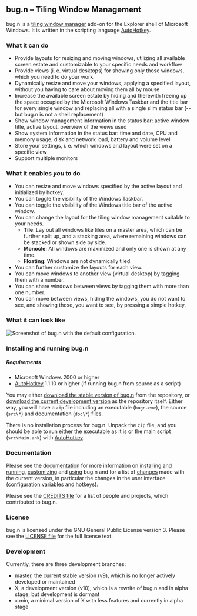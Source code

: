 ## bug.n &ndash; Tiling Window Management

bug.n is a
[tiling window manager](https://en.wikipedia.org/wiki/Tiling_window_manager)
add-on for the Explorer shell of Microsoft Windows. It is written in the 
scripting language [AutoHotkey](https://www.autohotkey.com/download/).

### What it can do

* Provide layouts for resizing and moving windows, utilizing all available
  screen estate and customizable to your specific needs and workflow
* Provide views (i. e. virtual desktops) for showing only those windows, which
  you need to do your work.
* Dynamically resize and move your windows, applying a specified layout,
  without you having to care about moving them all by mouse
* Increase the available screen estate by hiding and therewith freeing up the
  space occupied by the Microsoft Windows Taskbar and the title bar for every
  single window and replacing all with a single slim status bar (-- but bug.n
  is not a shell replacement)
* Show window management information in the status bar: active window title,
  active layout, overview of the views used
* Show system information in the status bar: time and date, CPU and memory
  usage, disk and network load, battery and volume level
* Store your settings, i. e. which windows and layout were set on a specific
  view
* Support multiple monitors

### What it enables _you_ to do

* You can resize and move windows specified by the active layout and
  initialized by hotkey.
* You can toggle the visibility of the Windows Taskbar.
* You can toggle the visibility of the Windows title bar of the active window.
* You can change the layout for the tiling window management suitable to your
  needs.
  + **Tile**: Lay out all windows like tiles on a master area, which can be
   further split up, and a stacking area, where remaining windows can be stacked
   or shown side by side.
  + **Monocle**: All windows are maximized and only one is shown at any time.
  + **Floating**: Windows are not dynamically tiled.
* You can further customize the layouts for each view.
* You can move windows to another view (virtual desktop) by tagging them with a
  number.
* You can share windows between views by tagging them with more than one
  number.
* You can move between views, hiding the windows, you do not want to see, and
  showing those, you want to see, by pressing a simple hotkey.

### What it can look like

![Screenshot of bug.n with the default configuration.](https://github.com/fuhsjr00/bug.n/wiki/Configuration-examples/default_01.png "Screenshot of bug.n with the default configuration.")

### Installing and running bug.n

##### Requirements

* Microsoft Windows 2000 or higher
* [AutoHotkey](https://www.autohotkey.com/download/) 1.1.10 or higher (if running
  bug.n from source as a script)

You may either
[download the stable version of bug.n](https://github.com/fuhsjr00/bug.n/releases/latest)
from the repository, or
[download the current development version](https://github.com/fuhsjr00/bug.n/archive/master.zip)
as the repository itself. Either way, you will have a `zip` file including an
executable (`bugn.exe`), the source (`src\*`) and documentation (`doc\*`)
files.

There is no installation process for bug.n. Unpack the `zip` file, and you
should be able to run either the executable as it is or the main script
(`src\Main.ahk`) with [AutoHotkey](https://www.autohotkey.com/download/).

### Documentation

Please see the [documentation](./doc) for more information on
[installing and running](./doc/Installing_and_running.md),
[customizing](./doc/Customization.md) and [using](./doc/Usage.md) bug.n and for
a list of [changes](./doc/CHANGES.md) made with the current version, in
particular the changes in the user interface
([configuration variables](./doc/Default_configuration.md) and
[hotkeys](./doc/Default_hotkeys.md)).

Please see the [CREDITS file](./doc/CREDITS.md) for a list of people and projects,
which contributed to bug.n.

### License

bug.n is licensed under the GNU General Public License version 3. Please see
the [LICENSE file](./LICENSE.md) for the full license text.

### Development

Currently, there are three development branches: 

* master, the current stable version (v9), which is no longer actively developed or maintained
* X, a development version (v10), which is a rewrite of bug.n and in alpha stage, but development is dormant
* x.min, a minimal version of X with less features and currently in alpha stage
